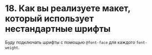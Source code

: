 # 18. Как вы реализуете макет, который использует нестандартные шрифты

Буду подключать шрифты с помощью `@font-face` для каждого `font-weight`.